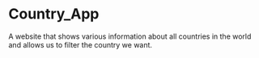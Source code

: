 # Country_App
A website that shows various information about all countries in the world and allows us to filter the country we want.
